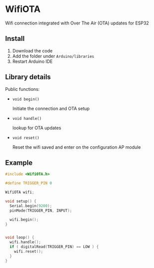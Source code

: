 # WifiOTA

Wifi connection integrated with Over The Air (OTA) updates for ESP32

## Install

1. Download the code
2. Add the folder under `Arduino/libraries`
3. Restart Arduino IDE

## Library details

Public functions:

- `void begin()`

    Initiate the connection and OTA setup

- `void handle()`

    lookup for OTA updates

- `void reset()`

    Reset the wifi saved and enter on the configuration AP module

## Example

```c++
#include <WifiOTA.h>

#define TRIGGER_PIN 0

WifiOTA wifi;

void setup() {
  Serial.begin(9200);
  pinMode(TRIGGER_PIN, INPUT);

  wifi.begin();
}


void loop() {
  wifi.handle();
  if ( digitalRead(TRIGGER_PIN) == LOW ) {
    wifi.reset();
  }
}
```
